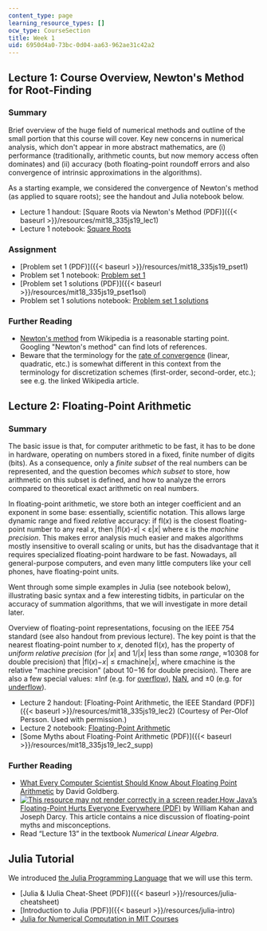 ```yaml
---
content_type: page
learning_resource_types: []
ocw_type: CourseSection
title: Week 1
uid: 6950d4a0-73bc-0d04-aa63-962ae31c42a2
---
```


Lecture 1: Course Overview, Newton's Method for Root-Finding
------------------------------------------------------------

### Summary

Brief overview of the huge field of numerical methods and outline of the small portion that this course will cover. Key new concerns in numerical analysis, which don't appear in more abstract mathematics, are (i) performance (traditionally, arithmetic counts, but now memory access often dominates) and (ii) accuracy (both floating-point roundoff errors and also convergence of intrinsic approximations in the algorithms).

As a starting example, we considered the convergence of Newton's method (as applied to square roots); see the handout and Julia notebook below.

*   Lecture 1 handout: [Square Roots via Newton's Method (PDF)]({{< baseurl >}}/resources/mit18_335js19_lec1)
*   Lecture 1 notebook: [Square Roots](http://nbviewer.jupyter.org/github/mitmath/18335/blob/master/notes/Newton-Square-Roots.ipynb)

### Assignment

*   [Problem set 1 (PDF)]({{< baseurl >}}/resources/mit18_335js19_pset1)
*   Problem set 1 notebook: [Problem set 1](https://nbviewer.jupyter.org/github/mitmath/18335/blob/master/psets/pset1.ipynb)
*   [Problem set 1 solutions (PDF)]({{< baseurl >}}/resources/mit18_335js19_pset1sol)
*   Problem set 1 solutions notebook: [Problem set 1 solutions](http://nbviewer.jupyter.org/github/mitmath/18335/blob/master/psets/pset1sol.ipynb)

### Further Reading

*   [Newton's method](https://en.wikipedia.org/wiki/Newton's_method) from Wikipedia is a reasonable starting point. Googling "Newton's method" can find lots of references.
*   Beware that the terminology for the [rate of convergence](https://en.wikipedia.org/wiki/Rate_of_convergence) (linear, quadratic, etc.) is somewhat different in this context from the terminology for discretization schemes (first-order, second-order, etc.); see e.g. the linked Wikipedia article.

Lecture 2: Floating-Point Arithmetic
------------------------------------

### Summary

The basic issue is that, for computer arithmetic to be fast, it has to be done in hardware, operating on numbers stored in a fixed, finite number of digits (bits). As a consequence, only a _finite subset_ of the real numbers can be represented, and the question becomes _which subset_ to store, how arithmetic on this subset is defined, and how to analyze the errors compared to theoretical exact arithmetic on real numbers.

In floating-point arithmetic, we store both an integer coefficient and an exponent in some base: essentially, scientific notation. This allows large dynamic range and fixed _relative_ accuracy: if fl(_x_) is the closest floating-point number to any real _x_, then |fl(_x_)-_x_| \< ε|_x_| where ε is the _machine precision_. This makes error analysis much easier and makes algorithms mostly insensitive to overall scaling or units, but has the disadvantage that it requires specialized floating-point hardware to be fast. Nowadays, all general-purpose computers, and even many little computers like your cell phones, have floating-point units.

Went through some simple examples in Julia (see notebook below), illustrating basic syntax and a few interesting tidbits, in particular on the accuracy of summation algorithms, that we will investigate in more detail later.

Overview of floating-point representations, focusing on the IEEE 754 standard (see also handout from previous lecture). The key point is that the nearest floating-point number to _x_, denoted fl(_x_), has the property of _uniform relative precision_ (for |_x_| and 1/|_x_| less than some _range_, ≈10308 for double precision) that |fl(_x_)−_x_| ≤ εmachine|_x_|, where εmachine is the relative "machine precision" (about 10−16 for double precision). There are also a few special values: ±Inf (e.g. for [overflow](https://en.wikipedia.org/wiki/Arithmetic_overflow)), [NaN](https://en.wikipedia.org/wiki/NaN), and ±0 (e.g. for [underflow](https://en.wikipedia.org/wiki/Arithmetic_underflow)).

*   Lecture 2 handout: [Floating-Point Arithmetic, the IEEE Standard (PDF)]({{< baseurl >}}/resources/mit18_335js19_lec2) (Courtesy of Per-Olof Persson. Used with permission.)
*   Lecture 2 notebook: [Floating-Point Arithmetic](http://nbviewer.jupyter.org/github/mitmath/18335/blob/master/notes/Floating-Point-Intro.ipynb)
*   [Some Myths about Floating-Point Arithmetic (PDF)]({{< baseurl >}}/resources/mit18_335js19_lec2_supp)

### Further Reading

*   [What Every Computer Scientist Should Know About Floating Point Arithmetic](http://citeseerx.ist.psu.edu/viewdoc/summary?doi=10.1.1.22.6768) by David Goldberg.
*   [![This resource may not render correctly in a screen reader.](/images/inacessible.gif)How Java’s Floating-Point Hurts Everyone Everywhere (PDF)](http://www.cs.berkeley.edu/~wkahan/JAVAhurt.pdf) by William Kahan and Joseph Darcy. This article contains a nice discussion of floating-point myths and misconceptions.
*   Read “Lecture 13” in the textbook _Numerical Linear Algebra_.

Julia Tutorial
--------------

We introduced [the Julia Programming Language](http://julialang.org/) that we will use this term.

*   [Julia & IJulia Cheat-Sheet (PDF)]({{< baseurl >}}/resources/julia-cheatsheet)
*   [Introduction to Julia (PDF)]({{< baseurl >}}/resources/julia-intro)
*   [Julia for Numerical Computation in MIT Courses](https://github.com/mitmath/julia-mit/blob/master/README.md)